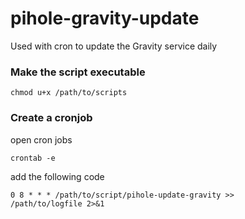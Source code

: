 # pihole-gravity-update

Used with cron to update the Gravity service daily

### Make the script executable
<code>chmod u+x /path/to/scripts</code>
  
### Create a cronjob
open cron jobs

<code>crontab -e</code>

add the following code

<code>0 8 * * * /path/to/script/pihole-update-gravity >> /path/to/logfile 2>&1</code>
